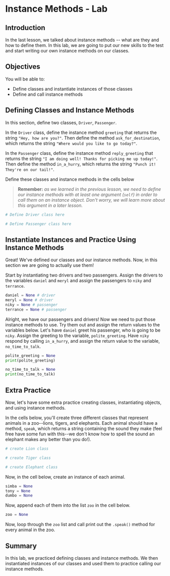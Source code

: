 
# Instance Methods - Lab

## Introduction
In the last lesson, we talked about instance methods -- what are they and how to define them. In this lab, we are going to put our new skills to the test and start writing our own instance methods on our classes.

## Objectives

You will be able to: 

* Define classes and instantiate instances of those classes
* Define and call instance methods

## Defining Classes and Instance Methods

In this section, define two classes, `Driver`, `Passenger`. 

In the `Driver` class, define the instance method `greeting` that returns the string `"Hey, how are you?"`. Then define the method `ask_for_destination`, which returns the string `"Where would you like to go today?"`. 

In the `Passenger` class, define the instance method `reply_greeting` that returns the string `"I am doing well! Thanks for picking me up today!"`. Then define the method `in_a_hurry`, which returns the string `"Punch it! They're on our tail!"`. 

Define these classes and instance methods in the cells below
    
> **Remember:** *as we learned in the previous lesson, we need to define our instance methods with at least one argument (`self`) in order to call them on an instance object. Don't worry, we will learn more about this argument in a later lesson.*


```python
# Define Driver class here
```


```python
# Define Passenger class here 
```

## Instantiate Instances and Practice Using Instance Methods
Great! We've defined our classes and our instance methods. Now, in this section we are going to actually use them!

Start by instantiating two drivers and two passengers. Assign the drivers to the variables `daniel` and `meryl` and assign the passengers to `niky` and `terrance`.


```python
daniel = None # driver
meryl = None # driver
niky = None # passenger
terrance = None # passenger
```

Alright, we have our passengers and drivers! Now we need to put those instance methods to use. Try them out and assign the return values to the variables below. Let's have `daniel` greet his passenger, who is going to be `niky`. Assign the greeting to the variable, `polite_greeting`. Have `niky` respond by calling `in_a_hurry`, and assign the return value to the variable, `no_time_to_talk`.


```python
polite_greeting = None
print(polite_greeting)
```


```python
no_time_to_talk = None
print(no_time_to_talk)
```

## Extra Practice

Now, let's have some extra practice creating classes, instantiating objects, and using instance methods. 

In the cells below, you'll create three different classes that represent animals in a zoo--lions, tigers, and elephants.  Each animal should have a method, `speak`, which returns a string containing the sound they make (feel free have some fun with this--we don't know how to spell the sound an elephant makes any better than you do!). 


```python
# create Lion class
```


```python
# create Tiger class
```


```python
# create Elephant class
```

Now, in the cell below, create an instance of each animal. 


```python
simba = None
tony = None
dumbo = None
```

Now, append each of them into the list `zoo` in the cell below.


```python
zoo = None
```

Now, loop through the `zoo` list and call print out the `.speak()` method for every animal in the zoo. 

## Summary
In this lab, we practiced defining classes and instance methods. We then instantiated instances of our classes and used them to practice calling our instance methods. 
